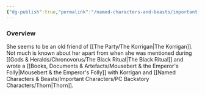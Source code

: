 ```yaml
---
{"dg-publish":true,"permalink":"/named-characters-and-beasts/important-characters/pc-backstory-characters/sera/","tags":["NPC","Important"],"updated":"2024-12-31T19:55:45.153+00:00"}
---
```



### Overview
She seems to be an old friend of [[The Party/The Korrigan\|The Korrigan]]. Not much is known about her apart from when she was mentioned during [[Gods & Heralds/Chronovorus/The Black Ritual\|The Black Ritual]] and wrote a [[Books, Documents & Artefacts/Mousebert & the Emperor's Folly\|Mousebert & the Emperor's Folly]] with Korrigan and [[Named Characters & Beasts/Important Characters/PC Backstory Characters/Thorn\|Thorn]].